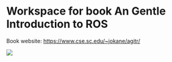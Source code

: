 # Workspace for book An Gentle Introduction to ROS

Book website: https://www.cse.sc.edu/~jokane/agitr/

<img src="https://www.cse.sc.edu/~jokane/agitr/cover-sm.jpg" />
